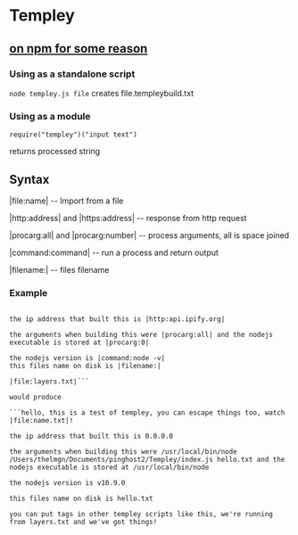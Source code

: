 # Templey

## [on npm for some reason](https://www.npmjs.com/package/templey)

### Using as a standalone script

```node templey.js file```
creates file.templeybuild.txt

### Using as a module

```require("templey")("input text")```

returns processed string

## Syntax

|file:name| -- Import from a file

|http:address| and |https:address| -- response from http request

|procarg:all| and |procarg:number| -- process arguments, all is space joined

|command:command| -- run a process and return output

|filename:| -- files filename

### Example 

```hello, this is a test of |file:name.txt|, you can escape things too, watch \|file:name.txt|!

the ip address that built this is |http:api.ipify.org|

the arguments when building this were |procarg:all| and the nodejs executable is stored at |procarg:0|

the nodejs version is |command:node -v|
this files name on disk is |filename:|

|file:layers.txt|```

would produce

```hello, this is a test of templey, you can escape things too, watch |file:name.txt|!

the ip address that built this is 0.0.0.0

the arguments when building this were /usr/local/bin/node /Users/thelmgn/Documents/pinghost2/Templey/index.js hello.txt and the nodejs executable is stored at /usr/local/bin/node

the nodejs version is v10.9.0

this files name on disk is hello.txt

you can put tags in other templey scripts like this, we're running from layers.txt and we've got things!
```
